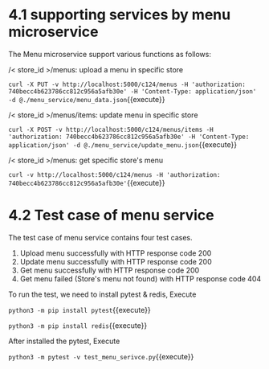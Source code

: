# 4.1 supporting services by menu microservice

The Menu microservice support various functions as follows:

/< store_id >/menus: upload a menu in specific store

`curl -X PUT -v http://localhost:5000/c124/menus -H 'authorization: 740becc4b623786cc812c956a5afb30e' -H 'Content-Type: application/json' -d @./menu_service/menu_data.json`{{execute}}


/< store_id >/menus/items: update menu in specific store

`curl -X POST -v http://localhost:5000/c124/menus/items -H 'authorization: 740becc4b623786cc812c956a5afb30e' -H 'Content-Type: application/json' -d @./menu_service/update_menu.json`{{execute}}


/< store_id >/menus: get specific store's menu

`curl -v http://localhost:5000/c124/menus -H 'authorization: 740becc4b623786cc812c956a5afb30e'`{{execute}}

# 4.2 Test case of menu service

The test case of menu service contains four test cases.

1. Upload menu successfully with HTTP response code 200
2. Update menu successfully with HTTP response code 200
3. Get menu successfully with HTTP response code 200
4. Get menu failed (Store's menu not found) with HTTP response code 404

To run the test, we need to install pytest & redis, Execute

`python3 -m pip install pytest`{{execute}}

`python3 -m pip install redis`{{execute}}

After installed the pytest, Execute

`python3 -m pytest -v test_menu_serivce.py`{{execute}}
